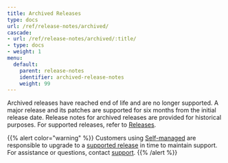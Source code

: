 ```yaml
---
title: Archived Releases
type: docs
url: /ref/release-notes/archived/
cascade:
- url: /ref/release-notes/archived/:title/
- type: docs
- weight: 1
menu:
  default:
    parent: release-notes
    identifier: archived-release-notes
    weight: 99
---
```

Archived releases have reached end of life and are no longer supported. A major release and its patches are supported for six months from the initial release date. Release notes for archived releases are provided for historical purposes. For supported releases, refer to [Releases](/ref/release-notes/).

{{% alert color="warning" %}}
Customers using [Self-managed](/guides/hosting/hosting-options/self-managed/) are responsible to upgrade to a [supported release](/releases-notes/) in time to maintain support. For assistance or questions, contact [support](mailto:support@wandb.com).
{{% /alert %}}
